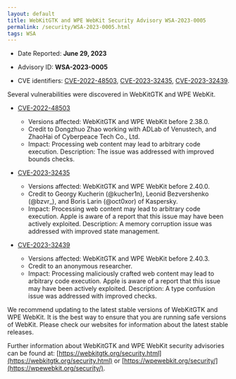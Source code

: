 ```yaml
---
layout: default
title: WebKitGTK and WPE WebKit Security Advisory WSA-2023-0005
permalink: /security/WSA-2023-0005.html
tags: WSA
---
```


* Date Reported: **June 29, 2023**

* Advisory ID: **WSA-2023-0005**

* CVE identifiers: [CVE-2022-48503](#CVE-2022-48503), [CVE-2023-32435](#CVE-2023-32435),
  [CVE-2023-32439](#CVE-2023-32439).


Several vulnerabilities were discovered in WebKitGTK and WPE WebKit.

* <a name="CVE-2022-48503" href="https://cve.mitre.org/cgi-bin/cvename.cgi?name=CVE-2022-48503">CVE-2022-48503</a>
  * Versions affected: WebKitGTK and WPE WebKit before 2.38.0.
  * Credit to Dongzhuo Zhao working with ADLab of Venustech, and ZhaoHai
    of Cyberpeace Tech Co., Ltd.
  * Impact: Processing web content may lead to arbitrary code execution.
    Description: The issue was addressed with improved bounds checks.

* <a name="CVE-2023-32435" href="https://cve.mitre.org/cgi-bin/cvename.cgi?name=CVE-2023-32435">CVE-2023-32435</a>
  * Versions affected: WebKitGTK and WPE WebKit before 2.40.0.
  * Credit to Georgy Kucherin (@kucher1n), Leonid Bezvershenko (@bzvr_),
    and Boris Larin (@oct0xor) of Kaspersky.
  * Impact: Processing web content may lead to arbitrary code execution.
    Apple is aware of a report that this issue may have been actively
    exploited. Description: A memory corruption issue was addressed with
    improved state management.

* <a name="CVE-2023-32439" href="https://cve.mitre.org/cgi-bin/cvename.cgi?name=CVE-2023-32439">CVE-2023-32439</a>
  * Versions affected: WebKitGTK and WPE WebKit before 2.40.3.
  * Credit to an anonymous researcher.
  * Impact: Processing maliciously crafted web content may lead to
    arbitrary code execution. Apple is aware of a report that this issue
    may have been actively exploited. Description: A type confusion
    issue was addressed with improved checks.


We recommend updating to the latest stable versions of WebKitGTK and WPE
WebKit. It is the best way to ensure that you are running safe versions
of WebKit. Please check our websites for information about the latest
stable releases.

Further information about WebKitGTK and WPE WebKit security advisories can be found at:
[https://webkitgtk.org/security.html](https://webkitgtk.org/security.html) or [https://wpewebkit.org/security/](https://wpewebkit.org/security/).
